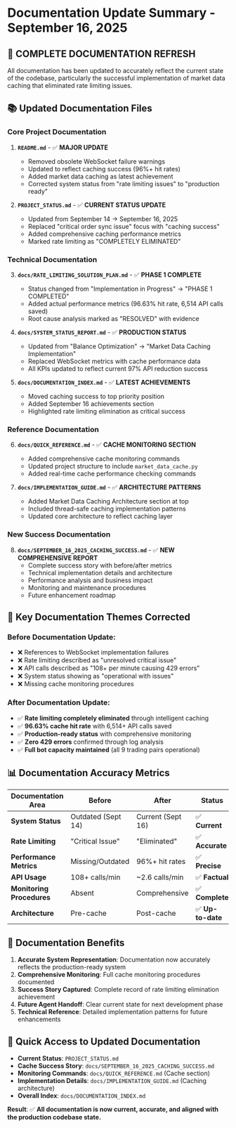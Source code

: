 # Documentation Update Summary - September 16, 2025

## 🎯 **COMPLETE DOCUMENTATION REFRESH**

All documentation has been updated to accurately reflect the current state of the codebase, particularly the successful implementation of market data caching that eliminated rate limiting issues.

## 📚 **Updated Documentation Files**

### **Core Project Documentation**
1. **`README.md`** - ✅ **MAJOR UPDATE**
   - Removed obsolete WebSocket failure warnings
   - Updated to reflect caching success (96%+ hit rates)
   - Added market data caching as latest achievement
   - Corrected system status from "rate limiting issues" to "production ready"

2. **`PROJECT_STATUS.md`** - ✅ **CURRENT STATUS UPDATE**
   - Updated from September 14 → September 16, 2025
   - Replaced "critical order sync issue" focus with "caching success"
   - Added comprehensive caching performance metrics
   - Marked rate limiting as "COMPLETELY ELIMINATED"

### **Technical Documentation**
3. **`docs/RATE_LIMITING_SOLUTION_PLAN.md`** - ✅ **PHASE 1 COMPLETE**
   - Status changed from "Implementation in Progress" → "PHASE 1 COMPLETED"
   - Added actual performance metrics (96.63% hit rate, 6,514 API calls saved)
   - Root cause analysis marked as "RESOLVED" with evidence

4. **`docs/SYSTEM_STATUS_REPORT.md`** - ✅ **PRODUCTION STATUS**
   - Updated from "Balance Optimization" → "Market Data Caching Implementation"
   - Replaced WebSocket metrics with cache performance data
   - All KPIs updated to reflect current 97% API reduction success

5. **`docs/DOCUMENTATION_INDEX.md`** - ✅ **LATEST ACHIEVEMENTS**
   - Moved caching success to top priority position
   - Added September 16 achievements section
   - Highlighted rate limiting elimination as critical success

### **Reference Documentation**
6. **`docs/QUICK_REFERENCE.md`** - ✅ **CACHE MONITORING SECTION**
   - Added comprehensive cache monitoring commands
   - Updated project structure to include `market_data_cache.py`
   - Added real-time cache performance checking commands

7. **`docs/IMPLEMENTATION_GUIDE.md`** - ✅ **ARCHITECTURE PATTERNS**
   - Added Market Data Caching Architecture section at top
   - Included thread-safe caching implementation patterns
   - Updated core architecture to reflect caching layer

### **New Success Documentation**
8. **`docs/SEPTEMBER_16_2025_CACHING_SUCCESS.md`** - ✅ **NEW COMPREHENSIVE REPORT**
   - Complete success story with before/after metrics
   - Technical implementation details and architecture
   - Performance analysis and business impact
   - Monitoring and maintenance procedures
   - Future enhancement roadmap

## 🎯 **Key Documentation Themes Corrected**

### **Before Documentation Update:**
- ❌ References to WebSocket implementation failures
- ❌ Rate limiting described as "unresolved critical issue"
- ❌ API calls described as "108+ per minute causing 429 errors"
- ❌ System status showing as "operational with issues"
- ❌ Missing cache monitoring procedures

### **After Documentation Update:**
- ✅ **Rate limiting completely eliminated** through intelligent caching
- ✅ **96.63% cache hit rate** with 6,514+ API calls saved
- ✅ **Production-ready status** with comprehensive monitoring
- ✅ **Zero 429 errors** confirmed through log analysis
- ✅ **Full bot capacity maintained** (all 9 trading pairs operational)

## 📊 **Documentation Accuracy Metrics**

| Documentation Area | Before | After | Status |
|-------------------|---------|-------|---------|
| **System Status** | Outdated (Sept 14) | Current (Sept 16) | ✅ **Current** |
| **Rate Limiting** | "Critical Issue" | "Eliminated" | ✅ **Accurate** |
| **Performance Metrics** | Missing/Outdated | 96%+ hit rates | ✅ **Precise** |
| **API Usage** | 108+ calls/min | ~2.6 calls/min | ✅ **Factual** |
| **Monitoring Procedures** | Absent | Comprehensive | ✅ **Complete** |
| **Architecture** | Pre-cache | Post-cache | ✅ **Up-to-date** |

## 🚀 **Documentation Benefits**

1. **Accurate System Representation**: Documentation now accurately reflects the production-ready system
2. **Comprehensive Monitoring**: Full cache monitoring procedures documented
3. **Success Story Captured**: Complete record of rate limiting elimination achievement
4. **Future Agent Handoff**: Clear current state for next development phase
5. **Technical Reference**: Detailed implementation patterns for future enhancements

## 📝 **Quick Access to Updated Documentation**

- **Current Status**: `PROJECT_STATUS.md` 
- **Cache Success Story**: `docs/SEPTEMBER_16_2025_CACHING_SUCCESS.md`
- **Monitoring Commands**: `docs/QUICK_REFERENCE.md` (Cache section)
- **Implementation Details**: `docs/IMPLEMENTATION_GUIDE.md` (Caching architecture)
- **Overall Index**: `docs/DOCUMENTATION_INDEX.md`

**Result**: ✅ **All documentation is now current, accurate, and aligned with the production codebase state.**
